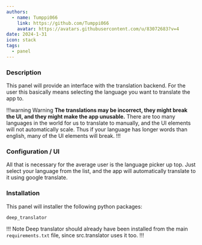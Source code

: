 ```yaml
---
authors: 
  - name: Tumppi066
    link: https://github.com/Tumppi066
    avatar: https://avatars.githubusercontent.com/u/83072683?v=4
date: 2024-1-31
icon: stack
tags:
  - panel
---
```



### Description
This panel will provide an interface with the translation backend. For the user this basically means selecting the language you want to translate the app to.

!!!warning Warning
**The translations may be incorrect, they might break the UI, and they might make the app unusable.**
There are too many languages in the world for us to translate to manually, and the UI elements will not automatically scale. Thus if your language has longer words than english, many of the UI elements will break.
!!!

### Configuration / UI
All that is necessary for the average user is the language picker up top. Just select your language from the list, and the app will automatically translate to it using google translate.

### Installation
This panel will installer the following python packages:
```
deep_translator
```
!!! Note
Deep translator should already have been installed from the main `requirements.txt` file, since src.translator uses it too.
!!!

 